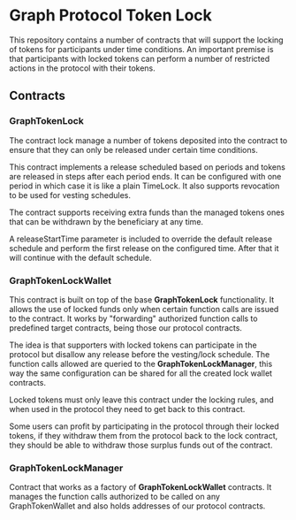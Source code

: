 # Graph Protocol Token Lock

This repository contains a number of contracts that will support the locking of tokens for participants under time conditions.
An important premise is that participants with locked tokens can perform a number of restricted actions in the protocol with their tokens.

## Contracts

### GraphTokenLock

The contract lock manage a number of tokens deposited into the contract to ensure that they can only be released under certain time conditions.

This contract implements a release scheduled based on periods and tokens are released in steps after each period ends. It can be configured with one period in which case it is like a plain TimeLock.
It also supports revocation to be used for vesting schedules.

The contract supports receiving extra funds than the managed tokens ones that can be withdrawn by the beneficiary at any time.

A releaseStartTime parameter is included to override the default release schedule and perform the first release on the configured time. After that it will continue with the default schedule.
### GraphTokenLockWallet

This contract is built on top of the base **GraphTokenLock** functionality. It allows the use of locked funds only when certain function calls are issued to the contract. 
It works by "forwarding" authorized function calls to predefined target contracts, being those our protocol contracts.

The idea is that supporters with locked tokens can participate in the protocol but disallow any release before the vesting/lock schedule.
The function calls allowed are queried to the **GraphTokenLockManager**, this way the same configuration can be shared for all the created lock wallet contracts.

Locked tokens must only leave this contract under the locking rules, and when used in the protocol they need to get back to this contract.

Some users can profit by participating in the protocol through their locked tokens, if they withdraw them from the protocol back to the lock contract, they should be able to withdraw those surplus funds out of the contract.

### GraphTokenLockManager

Contract that works as a factory of **GraphTokenLockWallet** contracts. It manages the function calls authorized to be called on any GraphTokenWallet and also holds addresses of our protocol contracts.
